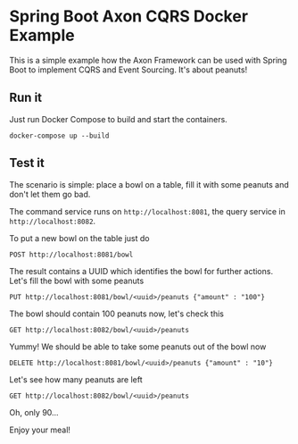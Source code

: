 # Spring Boot Axon CQRS Docker Example
This is a simple example how the Axon Framework can be used with Spring Boot to implement CQRS and Event Sourcing.
It's about peanuts!

## Run it
Just run Docker Compose to build and start the containers.
```
docker-compose up --build
```

## Test it
The scenario is simple: place a bowl on a table, fill it with some peanuts and don't let them go bad.

The command service runs on `http://localhost:8081`, the query service in `http://localhost:8082`.

To put a new bowl on the table just do 
```
POST http://localhost:8081/bowl
```

The result contains a UUID which identifies the bowl for further actions.
Let's fill the bowl with some peanuts  
```
PUT http://localhost:8081/bowl/<uuid>/peanuts {"amount" : "100"}
```

The bowl should contain 100 peanuts now, let's check this
```
GET http://localhost:8082/bowl/<uuid>/peanuts
```

Yummy! We should be able to take some peanuts out of the bowl now
```
DELETE http://localhost:8081/bowl/<uuid>/peanuts {"amount" : "10"}
```

Let's see how many peanuts are left
```
GET http://localhost:8082/bowl/<uuid>/peanuts
```
Oh, only 90...

Enjoy your meal!
 
